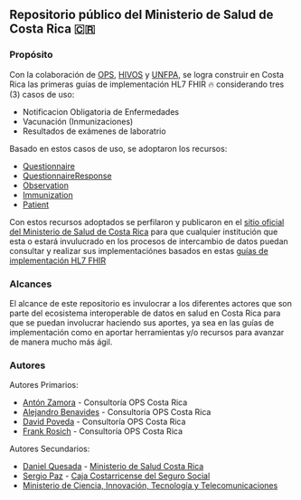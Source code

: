 ## Repositorio público del Ministerio de Salud de Costa Rica :costa_rica:

### Propósito
Con la colaboración de [OPS](https://www.paho.org/es), [HIVOS](https://america-latina.hivos.org/) y [UNFPA](https://costarica.unfpa.org/es), se logra construir en Costa Rica las primeras guías de implementación HL7 FHIR :fire: considerando tres (3) casos de uso:
- Notificacion Obligatoria de Enfermedades
- Vacunación (Inmunizaciones)
- Resultados de exámenes de laboratrio

Basado en estos casos de uso, se adoptaron los recursos:
- [Questionnaire](https://hl7.org/fhir/R4B/questionnaire.html)
- [QuestionnaireResponse](https://hl7.org/fhir/R4B/questionnaireresponse.html)
- [Observation](https://www.hl7.org/fhir/R4/observation.html)
- [Immunization](https://www.hl7.org/fhir/R4/immunization.html)
- [Patient](https://www.hl7.org/fhir/R4/patient.html)

Con estos recursos adoptados se perfilaron y publicaron en el [sitio oficial del Ministerio de Salud de Costa Rica](https://www.ministeriodesalud.go.cr/fhir/) para que cualquier institución que esta o estará invulucrado en los procesos de intercambio de datos puedan consultar y 
realizar sus implementaciónes basados en estas [guías de implementación HL7 FHIR](https://www.hl7.org/fhir/R4/implementationguide.html)

### Alcances
El alcance de este repositorio es invulocrar a los diferentes actores que son parte del ecosistema interoperable de datos en salud en Costa Rica para que se puedan involucrar haciendo sus aportes, ya sea en las guías de implementación como 
en aportar herramientas y/o recursos para avanzar de manera mucho más ágil.

### Autores
Autores Primarios: <br>
* [Antón Zamora](https://www.linkedin.com/in/anton-z-ilarionov-46149b24/) - Consultoría OPS Costa Rica
* [Alejandro Benavides](https://www.linkedin.com/in/abenavidescr/) - Consultoría OPS Costa Rica
* [David Poveda](https://www.linkedin.com/in/dpoveda/) - Consultoría OPS Costa Rica
* [Frank Rosich](https://www.linkedin.com/in/frank-rosich-36b4409/) - Consultoría OPS Costa Rica

Autores Secundarios: <br> 
* [Daniel Quesada](https://www.linkedin.com/in/daniel-quesada-alvarado-b6ba78256/) - [Ministerio de Salud Costa Rica](https://www.ministeriodesalud.go.cr/) 
* [Sergio Paz](https://www.linkedin.com/in/sergio-paz-41134089/) - [Caja Costarricense del Seguro Social](https://www.ccss.sa.cr/)
* [Ministerio de Ciencia, Innovación, Tecnología y Telecomunicaciones](https://www.micitt.go.cr/)
